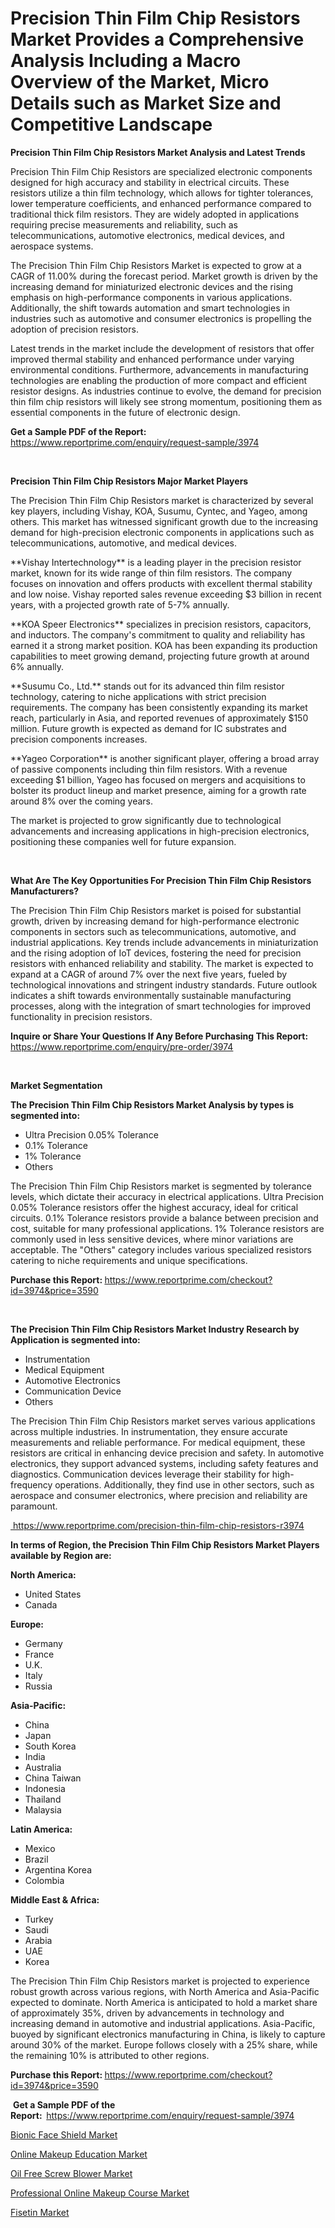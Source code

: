 <p><h1>Precision Thin Film Chip Resistors Market Provides a Comprehensive Analysis Including a Macro Overview of the Market, Micro Details such as Market Size and Competitive Landscape</h1></p><p><strong>Precision Thin Film Chip Resistors Market Analysis and Latest Trends</strong></p>
<p><p>Precision Thin Film Chip Resistors are specialized electronic components designed for high accuracy and stability in electrical circuits. These resistors utilize a thin film technology, which allows for tighter tolerances, lower temperature coefficients, and enhanced performance compared to traditional thick film resistors. They are widely adopted in applications requiring precise measurements and reliability, such as telecommunications, automotive electronics, medical devices, and aerospace systems.</p><p>The Precision Thin Film Chip Resistors Market is expected to grow at a CAGR of 11.00% during the forecast period. Market growth is driven by the increasing demand for miniaturized electronic devices and the rising emphasis on high-performance components in various applications. Additionally, the shift towards automation and smart technologies in industries such as automotive and consumer electronics is propelling the adoption of precision resistors.</p><p>Latest trends in the market include the development of resistors that offer improved thermal stability and enhanced performance under varying environmental conditions. Furthermore, advancements in manufacturing technologies are enabling the production of more compact and efficient resistor designs. As industries continue to evolve, the demand for precision thin film chip resistors will likely see strong momentum, positioning them as essential components in the future of electronic design.</p></p>
<p><strong>Get a Sample PDF of the Report:&nbsp;</strong> <a href="https://www.reportprime.com/enquiry/request-sample/3974?utm_campaign=950&utm_medium=2&utm_source=Github&utm_content=ia&utm_term=27112024&utm_id=precision-thin-film-chip-resistors">https://www.reportprime.com/enquiry/request-sample/3974</a></p>
<p>&nbsp;</p>
<p><strong>Precision Thin Film Chip Resistors Major Market Players</strong></p>
<p><p>The Precision Thin Film Chip Resistors market is characterized by several key players, including Vishay, KOA, Susumu, Cyntec, and Yageo, among others. This market has witnessed significant growth due to the increasing demand for high-precision electronic components in applications such as telecommunications, automotive, and medical devices.</p><p>**Vishay Intertechnology** is a leading player in the precision resistor market, known for its wide range of thin film resistors. The company focuses on innovation and offers products with excellent thermal stability and low noise. Vishay reported sales revenue exceeding $3 billion in recent years, with a projected growth rate of 5-7% annually.</p><p>**KOA Speer Electronics** specializes in precision resistors, capacitors, and inductors. The company's commitment to quality and reliability has earned it a strong market position. KOA has been expanding its production capabilities to meet growing demand, projecting future growth at around 6% annually.</p><p>**Susumu Co., Ltd.** stands out for its advanced thin film resistor technology, catering to niche applications with strict precision requirements. The company has been consistently expanding its market reach, particularly in Asia, and reported revenues of approximately $150 million. Future growth is expected as demand for IC substrates and precision components increases.</p><p>**Yageo Corporation** is another significant player, offering a broad array of passive components including thin film resistors. With a revenue exceeding $1 billion, Yageo has focused on mergers and acquisitions to bolster its product lineup and market presence, aiming for a growth rate around 8% over the coming years.</p><p>The market is projected to grow significantly due to technological advancements and increasing applications in high-precision electronics, positioning these companies well for future expansion.</p></p>
<p>&nbsp;</p>
<p><strong>What Are The Key Opportunities For Precision Thin Film Chip Resistors Manufacturers?</strong></p>
<p><p>The Precision Thin Film Chip Resistors market is poised for substantial growth, driven by increasing demand for high-performance electronic components in sectors such as telecommunications, automotive, and industrial applications. Key trends include advancements in miniaturization and the rising adoption of IoT devices, fostering the need for precision resistors with enhanced reliability and stability. The market is expected to expand at a CAGR of around 7% over the next five years, fueled by technological innovations and stringent industry standards. Future outlook indicates a shift towards environmentally sustainable manufacturing processes, along with the integration of smart technologies for improved functionality in precision resistors.</p></p>
<p><strong>Inquire or Share Your Questions If Any Before Purchasing This Report:</strong> <a href="https://www.reportprime.com/enquiry/pre-order/3974?utm_campaign=950&utm_medium=2&utm_source=Github&utm_content=ia&utm_term=27112024&utm_id=precision-thin-film-chip-resistors">https://www.reportprime.com/enquiry/pre-order/3974</a></p>
<p>&nbsp;</p>
<p><strong>Market Segmentation</strong></p>
<p><strong>The Precision Thin Film Chip Resistors Market Analysis by types is segmented into:</strong></p>
<p><ul><li>Ultra Precision 0.05% Tolerance</li><li>0.1% Tolerance</li><li>1% Tolerance</li><li>Others</li></ul></p>
<p><p>The Precision Thin Film Chip Resistors market is segmented by tolerance levels, which dictate their accuracy in electrical applications. Ultra Precision 0.05% Tolerance resistors offer the highest accuracy, ideal for critical circuits. 0.1% Tolerance resistors provide a balance between precision and cost, suitable for many professional applications. 1% Tolerance resistors are commonly used in less sensitive devices, where minor variations are acceptable. The "Others" category includes various specialized resistors catering to niche requirements and unique specifications.</p></p>
<p><strong>Purchase this Report:&nbsp;</strong><a href="https://www.reportprime.com/checkout?id=3974&price=3590&utm_campaign=950&utm_medium=2&utm_source=Github&utm_content=ia&utm_term=27112024&utm_id=precision-thin-film-chip-resistors">https://www.reportprime.com/checkout?id=3974&price=3590</a></p>
<p>&nbsp;</p>
<p><strong>The Precision Thin Film Chip Resistors Market Industry Research by Application is segmented into:</strong></p>
<p><ul><li>Instrumentation</li><li>Medical Equipment</li><li>Automotive Electronics</li><li>Communication Device</li><li>Others</li></ul></p>
<p><p>The Precision Thin Film Chip Resistors market serves various applications across multiple industries. In instrumentation, they ensure accurate measurements and reliable performance. For medical equipment, these resistors are critical in enhancing device precision and safety. In automotive electronics, they support advanced systems, including safety features and diagnostics. Communication devices leverage their stability for high-frequency operations. Additionally, they find use in other sectors, such as aerospace and consumer electronics, where precision and reliability are paramount.</p></p>
<p><a href="https://www.reportprime.com/precision-thin-film-chip-resistors-r3974?utm_campaign=950&utm_medium=2&utm_source=Github&utm_content=ia&utm_term=27112024&utm_id=precision-thin-film-chip-resistors">&nbsp;https://www.reportprime.com/precision-thin-film-chip-resistors-r3974</a></p>
<p><strong>In terms of Region, the Precision Thin Film Chip Resistors Market Players available by Region are:</strong></p>
<p>
    <p> <strong> North America: </strong>
        <ul>
            <li>United States</li>
            <li>Canada</li>
        </ul>
        </p> 
    <p> <strong> Europe: </strong>
        <ul>
            <li>Germany</li>
            <li>France</li>
            <li>U.K.</li>
            <li>Italy</li>
            <li>Russia</li>
        </ul>
        </p> 
    <p> <strong> Asia-Pacific: </strong>
        <ul>
            <li>China</li>
            <li>Japan</li>
            <li>South Korea</li>
            <li>India</li>
            <li>Australia</li>
            <li>China Taiwan</li>
            <li>Indonesia</li>
            <li>Thailand</li>
            <li>Malaysia</li>
        </ul>
        </p> 
    <p> <strong> Latin America: </strong>
        <ul>
            <li>Mexico</li>
            <li>Brazil</li>
            <li>Argentina Korea</li>
            <li>Colombia</li>
        </ul>
        </p> 
    <p> <strong> Middle East & Africa: </strong>
        <ul>
            <li>Turkey</li>
            <li>Saudi</li>
            <li>Arabia</li>
            <li>UAE</li>
            <li>Korea</li>
        </ul>
    </p>
    </p>
<p><p>The Precision Thin Film Chip Resistors market is projected to experience robust growth across various regions, with North America and Asia-Pacific expected to dominate. North America is anticipated to hold a market share of approximately 35%, driven by advancements in technology and increasing demand in automotive and industrial applications. Asia-Pacific, buoyed by significant electronics manufacturing in China, is likely to capture around 30% of the market. Europe follows closely with a 25% share, while the remaining 10% is attributed to other regions.</p></p>
<p><strong>Purchase this Report: </strong><a href="https://www.reportprime.com/checkout?id=3974&price=3590&utm_campaign=950&utm_medium=2&utm_source=Github&utm_content=ia&utm_term=27112024&utm_id=precision-thin-film-chip-resistors">https://www.reportprime.com/checkout?id=3974&price=3590</a></p>
<p>&nbsp;<strong>Get a Sample PDF of the Report:&nbsp;&nbsp;</strong><a href="https://www.reportprime.com/enquiry/request-sample/3974?utm_campaign=950&utm_medium=2&utm_source=Github&utm_content=ia&utm_term=27112024&utm_id=precision-thin-film-chip-resistors">https://www.reportprime.com/enquiry/request-sample/3974</a></p>
<p><strong></strong></p>
<p><p><a href="https://www.linkedin.com/pulse/global-bionic-face-shield-market-trends-insights-growth-50o9c?utm_campaign=950&utm_medium=2&utm_source=Github&utm_content=ia&utm_term=27112024&utm_id=precision-thin-film-chip-resistors">Bionic Face Shield Market</a></p><p><a href="https://issuu.com/reportprime-2/docs/online-makeup-education-market-size_55c0b88855bfdb?utm_campaign=950&utm_medium=2&utm_source=Github&utm_content=ia&utm_term=27112024&utm_id=precision-thin-film-chip-resistors">Online Makeup Education Market</a></p><p><a href="https://www.linkedin.com/pulse/oil-free-screw-blower-landscape-product-spectrum-market-trajectories-0loof?utm_campaign=950&utm_medium=2&utm_source=Github&utm_content=ia&utm_term=27112024&utm_id=precision-thin-film-chip-resistors">Oil Free Screw Blower Market</a></p><p><a href="https://issuu.com/reportprime-2/docs/professional-online-makeup-course-m_3b6129a61aa76b?utm_campaign=950&utm_medium=2&utm_source=Github&utm_content=ia&utm_term=27112024&utm_id=precision-thin-film-chip-resistors">Professional Online Makeup Course Market</a></p><p><a href="https://www.linkedin.com/pulse/disruption-innovation-fisetin-industry-market-analysis-future-tbmbe?utm_campaign=950&utm_medium=2&utm_source=Github&utm_content=ia&utm_term=27112024&utm_id=precision-thin-film-chip-resistors">Fisetin Market</a></p></p>
